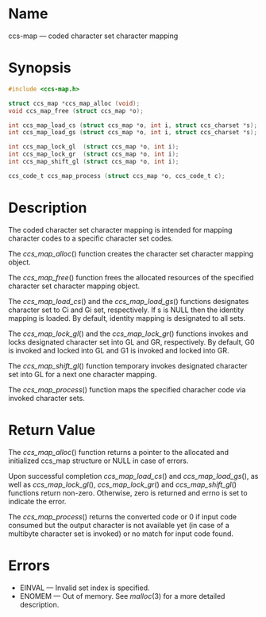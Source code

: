 # Name

ccs-map — coded character set character mapping

# Synopsis

```c
#include <ccs-map.h>

struct ccs_map *ccs_map_alloc (void);
void ccs_map_free (struct ccs_map *o);

int ccs_map_load_cs (struct ccs_map *o, int i, struct ccs_charset *s);
int ccs_map_load_gs (struct ccs_map *o, int i, struct ccs_charset *s);

int ccs_map_lock_gl  (struct ccs_map *o, int i);
int ccs_map_lock_gr  (struct ccs_map *o, int i);
int ccs_map_shift_gl (struct ccs_map *o, int i);

ccs_code_t ccs_map_process (struct ccs_map *o, ccs_code_t c);
```

# Description

The coded character set character mapping is intended for mapping character
codes to a specific character set codes.

The *ccs\_map\_alloc*() function creates the character set character mapping
object.

The *ccs\_map\_free*() function frees the allocated resources of the
specified character set character mapping object.

The *ccs\_map\_load\_cs*() and the *ccs\_map\_load\_gs*() functions
designates character set to Ci and Gi set, respectively. If s is NULL then
the identity mapping is loaded. By default, identity mapping is designated
to all sets.

The *ccs\_map\_lock\_gl*() and the *ccs\_map\_lock\_gr*() functions invokes
and locks designated character set into GL and GR, respectively. By default,
G0 is invoked and locked into GL and G1 is invoked and locked into GR.

The *ccs\_map\_shift\_gl*() function temporary invokes designated character
set into GL for a next one character mapping.

The *ccs\_map\_process*() function maps the specified characher code via
invoked character sets.

# Return Value

The *ccs\_map\_alloc*() function returns a pointer to the allocated and
initialized ccs\_map structure or NULL in case of errors.

Upon successful completion *ccs\_map\_load\_cs*() and *ccs\_map\_load\_gs*(),
as well as *ccs\_map\_lock\_gl*(), *ccs\_map\_lock\_gr*() and
*ccs\_map\_shift\_gl*() functions return non-zero. Otherwise, zero is
returned and errno is set to indicate the error.

The *ccs\_map\_process*() returns the converted code or 0 if input code
consumed but the output character is not available yet (in case of
a multibyte character set is invoked) or no match for input code found.

# Errors

*  EINVAL — Invalid set index is specified.
*  ENOMEM — Out of memory. See *malloc*(3) for a more detailed description.
